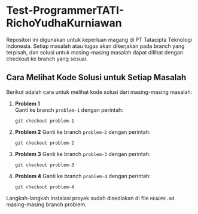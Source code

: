 # Test-ProgrammerTATI-RichoYudhaKurniawan

Repositori ini digunakan untuk keperluan magang di PT Tatacipta Teknologi Indonesia. Setiap masalah atau tugas akan dikerjakan pada branch yang terpisah, dan solusi untuk masing-masing masalah dapat dilihat dengan checkout ke branch yang sesuai.

## Cara Melihat Kode Solusi untuk Setiap Masalah

Berikut adalah cara untuk melihat kode solusi dari masing-masing masalah:

1. **Problem 1**  
   Ganti ke branch `problem-1` dengan perintah:
   ```
   git checkout problem-1
   ```

2. **Problem 2**
   Ganti ke branch `problem-2` dengan perintah:

   ```
   git checkout problem-2
   ```

3. **Problem 3**
   Ganti ke branch `problem-3` dengan perintah:

   ```
   git checkout problem-3
   ```

4. **Problem 4**
   Ganti ke branch `problem-4` dengan perintah:

   ```
   git checkout problem-4
   ```


Langkah-langkah instalasi proyek sudah disediakan di file `README.md` masing-masing branch problem.
